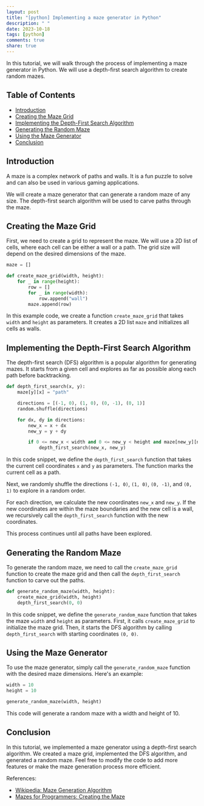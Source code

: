 ```yaml
---
layout: post
title: "[python] Implementing a maze generator in Python"
description: " "
date: 2023-10-18
tags: [python]
comments: true
share: true
---
```


In this tutorial, we will walk through the process of implementing a maze generator in Python. We will use a depth-first search algorithm to create random mazes.

## Table of Contents

- [Introduction](#introduction)
- [Creating the Maze Grid](#creating-the-maze-grid)
- [Implementing the Depth-First Search Algorithm](#implementing-the-depth-first-search-algorithm)
- [Generating the Random Maze](#generating-the-random-maze)
- [Using the Maze Generator](#using-the-maze-generator)
- [Conclusion](#conclusion)

## Introduction

A maze is a complex network of paths and walls. It is a fun puzzle to solve and can also be used in various gaming applications.

We will create a maze generator that can generate a random maze of any size. The depth-first search algorithm will be used to carve paths through the maze.

## Creating the Maze Grid

First, we need to create a grid to represent the maze. We will use a 2D list of cells, where each cell can be either a wall or a path. The grid size will depend on the desired dimensions of the maze.

```python
maze = []

def create_maze_grid(width, height):
    for _ in range(height):
        row = []
        for _ in range(width):
            row.append("wall")
        maze.append(row)
```

In this example code, we create a function `create_maze_grid` that takes `width` and `height` as parameters. It creates a 2D list `maze` and initializes all cells as walls.

## Implementing the Depth-First Search Algorithm

The depth-first search (DFS) algorithm is a popular algorithm for generating mazes. It starts from a given cell and explores as far as possible along each path before backtracking.

```python
def depth_first_search(x, y):
    maze[y][x] = "path"

    directions = [(-1, 0), (1, 0), (0, -1), (0, 1)]
    random.shuffle(directions)

    for dx, dy in directions:
        new_x = x + dx
        new_y = y + dy

        if 0 <= new_x < width and 0 <= new_y < height and maze[new_y][new_x] == "wall":
            depth_first_search(new_x, new_y)
```

In this code snippet, we define the `depth_first_search` function that takes the current cell coordinates `x` and `y` as parameters. The function marks the current cell as a path.

Next, we randomly shuffle the directions `(-1, 0)`, `(1, 0)`, `(0, -1)`, and `(0, 1)` to explore in a random order.

For each direction, we calculate the new coordinates `new_x` and `new_y`. If the new coordinates are within the maze boundaries and the new cell is a wall, we recursively call the `depth_first_search` function with the new coordinates.

This process continues until all paths have been explored.

## Generating the Random Maze

To generate the random maze, we need to call the `create_maze_grid` function to create the maze grid and then call the `depth_first_search` function to carve out the paths.

```python
def generate_random_maze(width, height):
    create_maze_grid(width, height)
    depth_first_search(0, 0)
```

In this code snippet, we define the `generate_random_maze` function that takes the maze `width` and `height` as parameters. First, it calls `create_maze_grid` to initialize the maze grid. Then, it starts the DFS algorithm by calling `depth_first_search` with starting coordinates `(0, 0)`.

## Using the Maze Generator

To use the maze generator, simply call the `generate_random_maze` function with the desired maze dimensions. Here's an example:

```python
width = 10
height = 10

generate_random_maze(width, height)
```

This code will generate a random maze with a width and height of 10.

## Conclusion

In this tutorial, we implemented a maze generator using a depth-first search algorithm. We created a maze grid, implemented the DFS algorithm, and generated a random maze. Feel free to modify the code to add more features or make the maze generation process more efficient.

References:
- [Wikipedia: Maze Generation Algorithm](https://en.wikipedia.org/wiki/Maze_generation_algorithm)
- [Mazes for Programmers: Creating the Maze](https://pragprog.com/titles/jbmaze/mazes-for-programmers/)